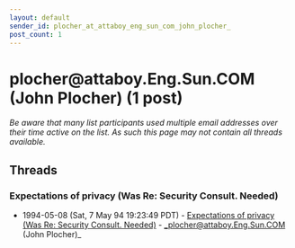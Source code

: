 ```yaml
---
layout: default
sender_id: plocher_at_attaboy_eng_sun_com_john_plocher_
post_count: 1
---
```


# plocher<span>@</span>attaboy.Eng.Sun.COM (John Plocher) (1 post)

_Be aware that many list participants used multiple email addresses over their time active on the list. As such this page may not contain all threads available._

## Threads

### Expectations of privacy (Was Re: Security Consult. Needed)
+ 1994-05-08 (Sat, 7 May 94 19:23:49 PDT) - [Expectations of privacy (Was Re: Security Consult. Needed)](/archive/1994/05/819926c2d806e618f9936d4a5568be31a139567a92c716127f4e1d28e73adaa7) - _plocher@attaboy.Eng.Sun.COM (John Plocher)_

